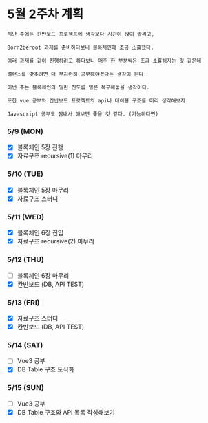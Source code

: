 # 5월 2주차 계획

~~~
지난 주에는 칸반보드 프로젝트에 생각보다 시간이 많이 쏠리고, 

Born2beroot 과제를 준비하다보니 블록체인에 조금 소홀했다. 

여러 과제를 같이 진행하려고 하다보니 매주 한 부분씩은 조금 소홀해지는 것 같은데

밸런스를 맞추려면 더 부지런히 공부해야겠다는 생각이 든다.

이번 주는 블록체인의 밀린 진도를 얼른 복구해놓을 생각이다. 

또한 vue 공부와 칸반보드 프로젝트의 api나 테이블 구조를 미리 생각해보자.

Javascript 공부도 짬내서 해보면 좋을 것 같다. (가능하다면)

~~~

### 5/9 (MON)
- [x] 블록체인 5장 진행
- [x] 자료구조 recursive(1) 마무리 

### 5/10 (TUE)
- [x] 블록체인 5장 마무리
- [x] 자료구조 스터디 

### 5/11 (WED)
- [x] 블록체인 6장 진입
- [x] 자료구조 recursive(2) 마무리

### 5/12 (THU)
- [ ] 블록체인 6장 마무리
- [x] 칸반보드 (DB, API TEST)

### 5/13 (FRI)
- [x] 자료구조 스터디
- [x] 칸반보드 (DB, API TEST)

### 5/14 (SAT)
- [ ] Vue3 공부
- [x] DB Table 구조 도식화

### 5/15 (SUN)
- [ ] Vue3 공부
- [x] DB Table 구조와 API 목록 작성해보기
